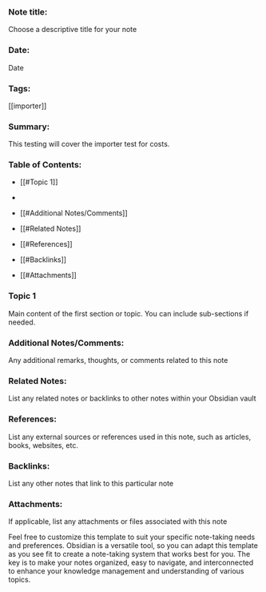 ### Note title:

Choose a descriptive title for your note

### Date:

Date

### Tags:

[[importer]]

### Summary:

This testing will cover the importer test for costs.

### Table of Contents:

- [[#Topic 1]]
- 

- [[#Additional Notes/Comments]]
- [[#Related Notes]]
- [[#References]]
- [[#Backlinks]]
- [[#Attachments]]

### Topic 1

Main content of the first section or topic. You can include sub-sections if needed.

### Additional Notes/Comments:

Any additional remarks, thoughts, or comments related to this note

### Related Notes:

List any related notes or backlinks to other notes within your Obsidian vault

### References:

List any external sources or references used in this note, such as articles, books, websites, etc.

### Backlinks:

List any other notes that link to this particular note

### Attachments:

If applicable, list any attachments or files associated with this note

Feel free to customize this template to suit your specific note-taking needs and preferences. Obsidian is a versatile tool, so you can adapt this template as you see fit to create a note-taking system that works best for you. The key is to make your notes organized, easy to navigate, and interconnected to enhance your knowledge management and understanding of various topics.